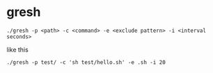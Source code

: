 # gresh

```text
./gresh -p <path> -c <command> -e <exclude pattern> -i <interval seconds>
```

like this
```
./gresh -p test/ -c 'sh test/hello.sh' -e .sh -i 20
```